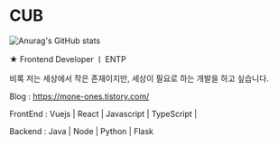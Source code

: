 # CUB
 
![Anurag's GitHub stats](https://github-readme-stats.vercel.app/api?username=사용자ID&show_icons=true&theme=radical)

★ Frontend Developer ㅣ ENTP

비록 저는 세상에서 작은 존재이지만, 세상이 필요로 하는 개발을 하고 싶습니다.



Blog : https://mone-ones.tistory.com/

FrontEnd : Vuejs | React | Javascript | TypeScript | 

Backend : Java | Node | Python | Flask


